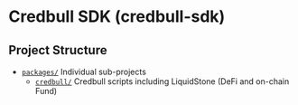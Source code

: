 # Credbull SDK (credbull-sdk)

## Project Structure

* [`packages/`](./packages) Individual sub-projects
    * [`credbull/`](./packages/credbull) Credbull scripts including LiquidStone (DeFi and on-chain Fund)